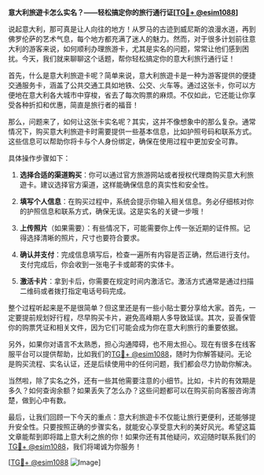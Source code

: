 **意大利旅遊卡怎么实名？——轻松搞定你的旅行通行证[[TG💪+ @esim1088](https://t.me/s/esim1088)]**

说起意大利，那可真是让人向往的地方！从罗马的古迹到威尼斯的浪漫水道，再到佛罗伦萨的艺术气息，每个地方都充满了迷人的魅力。然而，对于很多计划前往意大利的游客来说，如何顺利办理旅游卡，尤其是实名的问题，常常让他们感到困扰。今天，我们就来聊聊这个话题，帮你轻松搞定你的意大利旅行通行证！

首先，什么是意大利旅遊卡呢？简单来说，意大利旅遊卡是一种为游客提供的便捷交通服务卡，涵盖了公共交通工具如地铁、公交、火车等。通过这张卡，你可以方便地在意大利各大城市中穿梭，省去了每次购票的麻烦。不仅如此，它还能让你享受各种折扣和优惠，简直是旅行者的福音！

那么，问题来了，如何让这张卡实名呢？其实，这并不像想象中的那么复杂。通常情况下，购买意大利旅遊卡时需要提供一些基本信息，比如护照号码和联系方式。这些信息可以帮助你将卡与个人身份绑定，确保在使用过程中更加安全可靠。

具体操作步骤如下：

1. **选择合适的渠道购买**：你可以通过官方旅游网站或者授权代理商购买意大利旅遊卡。建议选择官方渠道，这样能确保信息的真实性和安全性。

2. **填写个人信息**：在购买过程中，系统会提示你输入相关信息。务必仔细核对你的护照信息和联系方式，确保无误。这是实名的关键一步哦！

3. **上传照片**（如果需要）：有些情况下，可能需要你上传一张近期的证件照。记得选择清晰的照片，尺寸也要符合要求。

4. **确认并支付**：完成信息填写后，检查一遍所有内容是否正确，然后进行支付。支付完成后，你会收到一张电子卡或邮寄的实体卡。

5. **激活卡片**：拿到卡后，你需要在规定时间内激活它。激活方式通常是通过扫描二维码或者拨打指定电话号码完成。

整个过程听起来是不是很简单？但这里还是有一些小贴士要分享给大家。首先，一定要提前规划好行程，尽早购买卡片，避免高峰期人多导致延误。其次，妥善保管你的购票凭证和相关文件，因为它们可能会成为你在意大利旅行的重要依据。

另外，如果你对语言不太熟悉，担心沟通障碍，也不用太担心。现在有很多在线客服平台可以提供帮助，比如我们的[TG💪+ @esim1088](https://t.me/s/esim1088)，随时为你解答疑问。无论是购买流程、实名认证，还是后续使用中的任何问题，我们都会尽力协助你解决。

当然啦，除了实名之外，还有一些其他需要注意的小细节。比如，卡片的有效期是多久？如何查询余额？如果丢失了怎么办？这些问题都可以在购买前向客服咨询清楚，做到心中有数。

最后，让我们回顾一下今天的重点：意大利旅遊卡不仅能让旅行更便利，还能够提升安全性。只要按照正确的步骤实名，就能安心享受意大利的美好风光。希望这篇文章能帮到即将踏上意大利之旅的你！如果你还有其他疑问，欢迎随时联系我们的[TG💪+ @esim1088](https://t.me/s/esim1088)，我们将竭诚为你服务！

[[TG💪+ @esim1088](https://t.me/s/esim1088) ![Image](https://i.postimg.cc/4NQfJmqS/Snipaste-2025-05-13-00-14-12.png)]